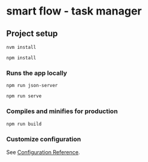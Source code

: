 # smart flow - task manager

## Project setup

```
nvm install
```

```
npm install
```

### Runs the app locally

```
npm run json-server
```

```
npm run serve
```

### Compiles and minifies for production

```
npm run build
```

### Customize configuration

See [Configuration Reference](https://cli.vuejs.org/config/).
